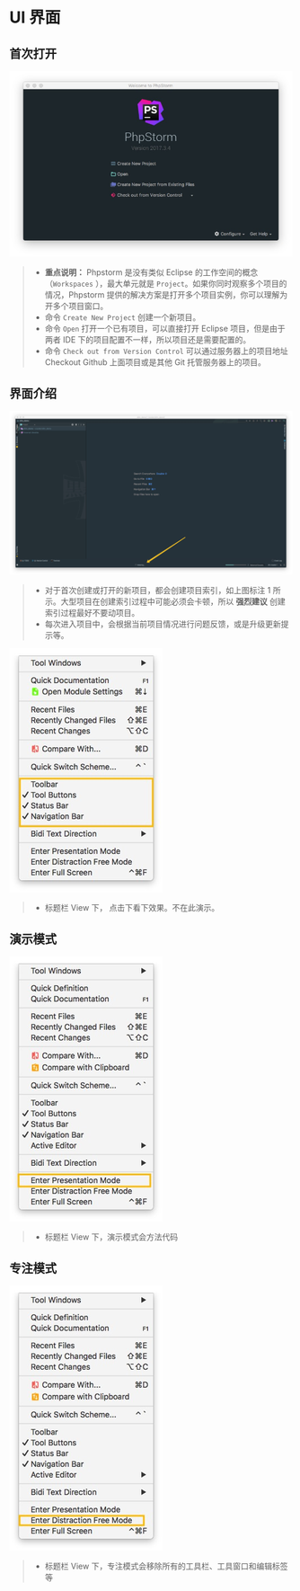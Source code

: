 # UI 界面

## 首次打开

![&#x9996;&#x6B21;&#x6253;&#x5F00;](../../.gitbook/assets/ix-interface-introduce-1.jpg)

> * **重点说明：** Phpstorm 是没有类似 Eclipse 的工作空间的概念（`Workspaces` ），最大单元就是 `Project`。如果你同时观察多个项目的情况，Phpstorm 提供的解决方案是打开多个项目实例，你可以理解为开多个项目窗口。 
> * 命令 `Create New Project` 创建一个新项目。
> * 命令 `Open` 打开一个已有项目，可以直接打开 Eclipse 项目，但是由于两者 IDE 下的项目配置不一样，所以项目还是需要配置的。
> * 命令 `Check out from Version Control` 可以通过服务器上的项目地址 Checkout Github 上面项目或是其他 Git 托管服务器上的项目。

## 界面介绍

![&#x754C;&#x9762;&#x4ECB;&#x7ECD;](../../.gitbook/assets/ix-interface-introduce-2.jpg)

> * 对于首次创建或打开的新项目，都会创建项目索引，如上图标注 1 所示。大型项目在创建索引过程中可能必须会卡顿，所以 **强烈建议** 创建索引过程最好不要动项目。
> * 每次进入项目中，会根据当前项目情况进行问题反馈，或是升级更新提示等。

![&#x9762;&#x4ECB;&#x7ECD;](../../.gitbook/assets/ix-interface-introduce-3.jpg)

> * 标题栏 View 下， 点击下看下效果。不在此演示。

## 演示模式

![&#x6F14;&#x793A;&#x6A21;&#x5F0F;](../../.gitbook/assets/ix-interface-introduce-4.jpg)

> * 标题栏 View 下，演示模式会方法代码

## 专注模式

![&#x4E13;&#x6CE8;&#x6A21;&#x5F0F;](../../.gitbook/assets/ix-interface-introduce-5.jpg)

> * 标题栏 View 下，专注模式会移除所有的工具栏、工具窗口和编辑标签等

